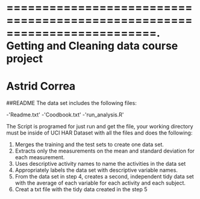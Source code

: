 =========================================================================.
Getting and Cleaning data course project
==========================================================================
Astrid Correa
=============



##README
The data set includes the following files:

-'Readme.txt'
-'Coodbook.txt'
-'run_analysis.R'

The Script is programed for just run and get the file, your working directory must be inside of UCI HAR Dataset
with all the files and does the following:

1. Merges the training and the test sets to create one data set.
2. Extracts only the measurements on the mean and standard deviation for each measurement.
3. Uses descriptive activity names to name the activities in the data set
4. Appropriately labels the data set with descriptive variable names.
5. From the data set in step 4, creates a second, independent tidy data set with the average of each variable for each activity and each subject.
6. Creat a txt file with the tidy data created in the step 5


